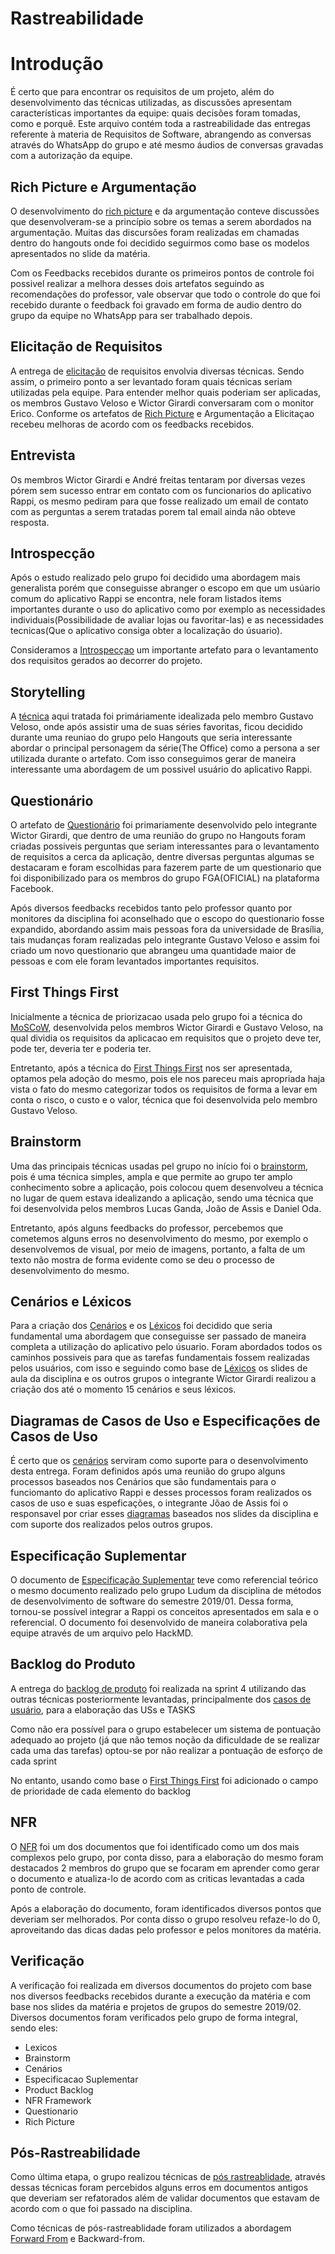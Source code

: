 # Rastreabilidade

# Introdução

É certo que para encontrar os requisitos de um projeto, além do desenvolvimento das técnicas utilizadas, as discussões apresentam características importantes da equipe: quais decisões foram tomadas, como e porquê. Este arquivo contém toda a rastreabilidade das entregas referente à materia de Requisitos de Software, abrangendo as conversas através do WhatsApp do grupo e até mesmo áudios de conversas gravadas com a autorização da equipe.

## Rich Picture e Argumentação

O desenvolvimento do [rich picture](https://requisitos-de-software.github.io/2019.2-Rappi/#/PreRastreabilidade/RichPicture) e da argumentação conteve discussões que desenvolveram-se a princípio sobre os temas a serem abordados na argumentação. Muitas das discursões foram realizadas em chamadas dentro do hangouts onde foi decidido seguirmos como base os modelos apresentados no slide da matéria.

Com os Feedbacks recebidos durante os primeiros pontos de controle foi possivel realizar a melhora desses dois artefatos seguindo as recomendações do professor, vale observar que todo o controle do que foi recebido durante o feedback foi gravado em forma de audio dentro do grupo da equipe no WhatsApp para ser trabalhado depois.

## Elicitação de Requisitos

A entrega de [elicitação](https://requisitos-de-software.github.io/2019.2-Rappi/#/Elicitacao/) de requisitos envolvia diversas técnicas. Sendo assim, o primeiro ponto a ser levantado foram quais técnicas seriam utilizadas pela equipe. Para entender melhor quais poderiam ser aplicadas, os membros Gustavo Veloso e Wictor Girardi conversaram com o monitor Erico.
Conforme os artefatos de [Rich Picture](https://requisitos-de-software.github.io/2019.2-Rappi/#/PreRastreabilidade/RichPicture) e Argumentação a Elicitaçao recebeu melhoras de acordo com os feedbacks recebidos.

## Entrevista

Os membros Wictor Girardi e André freitas tentaram por diversas vezes pórem sem sucesso entrar em contato com os funcionarios do aplicativo Rappi, os mesmo pediram para que fosse realizado um email de contato com as perguntas a serem tratadas porem tal email ainda não obteve resposta.

## Introspecção

Após o estudo realizado pelo grupo foi decidido uma abordagem mais generalista porém que conseguisse abranger o escopo em que um usúario comum do aplicativo Rappi se encontra, nele foram listados items importantes durante o uso do aplicativo como por exemplo as necessidades individuais(Possibilidade de avaliar lojas ou favoritar-las) e as necessidades tecnicas(Que o aplicativo consiga obter a localização do úsuario). 

Consideramos a [Introspecçao](https://requisitos-de-software.github.io/2019.2-Rappi/#/Elicitacao/Introspec%C3%A7%C3%A3o) um importante artefato para o levantamento dos requisitos gerados ao decorrer do projeto.

## Storytelling

A [técnica](https://requisitos-de-software.github.io/2019.2-Rappi/#/Elicitacao/Storytelling) aqui tratada foi primáriamente idealizada pelo membro Gustavo Veloso, onde após assistir uma de suas séries favoritas, ficou decidido durante uma reuniao do grupo pelo Hangouts que seria interessante abordar o principal personagem da série(The Office) como a persona a ser utilizada durante o artefato. Com isso conseguimos gerar de maneira interessante uma abordagem de um possivel usuário do aplicativo Rappi.

## Questionário

O artefato de [Questionário](https://requisitos-de-software.github.io/2019.2-Rappi/#/Elicitacao/questionario) foi primariamente desenvolvido pelo integrante Wictor Girardi, que dentro de uma reunião do grupo no Hangouts foram criadas possiveis perguntas que seriam interessantes para o levantamento de requisitos a cerca da aplicação, dentre diversas perguntas algumas se destacaram e foram escolhidas para fazerem parte de um questionario que foi disponibilizado para os membros do grupo FGA(OFICIAL) na plataforma Facebook.

Após diversos feedbacks recebidos tanto pelo professor quanto por monitores da disciplina foi aconselhado que o escopo do questionario fosse expandido, abordando assim mais pessoas fora da universidade de Brasília, tais mudanças foram realizadas pelo integrante Gustavo Veloso e assim foi criado um novo questionario que abrangeu uma quantidade maior de pessoas e com ele foram levantados importantes requisitos.


## First Things First

Inicialmente a técnica de priorizacao usada pelo grupo foi a técnica do [MoSCoW](https://requisitos-de-software.github.io/2019.2-Rappi/#/Elicitacao/MoSCoW), desenvolvida pelos membros Wictor Girardi e Gustavo Veloso, na qual dividia os requisitos da aplicacao em requisitos que o projeto deve ter, pode ter, deveria ter e poderia ter.

Entretanto, após a técnica do [First Things First](https://requisitos-de-software.github.io/2019.2-Rappi/#/Elicitacao/FirstThingsFirst) nos ser apresentada, optamos pela adoção do mesmo, pois ele nos pareceu mais apropriada haja vista o fato do mesmo categorizar todos os requisitos de forma a levar em conta o risco, o custo e o valor, técnica que foi desenvolvida pelo membro Gustavo Veloso.

## Brainstorm

Uma das principais técnicas usadas pel grupo no início foi o [brainstorm](https://requisitos-de-software.github.io/2019.2-Rappi/#/Elicitacao/Brainstorm), pois é uma técnica simples, ampla e que permite ao grupo ter amplo conhecimento sobre a aplicação, pois colocou quem desenvolveu a técnica no lugar de quem estava idealizando a aplicação, sendo uma técnica que foi desenvolvida pelos membros Lucas Ganda, João de Assis e Daniel Oda.

Entretanto, após alguns feedbacks do professor, percebemos que cometemos alguns erros no desenvolvimento do mesmo, por exemplo o desenvolvemos de visual, por meio de imagens, portanto, a falta de um texto não mostra de forma evidente como se deu o processo de desenvolvimento do mesmo.

## Cenários e Léxicos

Para a criação dos [Cenários](https://requisitos-de-software.github.io/2019.2-Rappi/#/Modelagem/Cenarios) e os [Léxicos](https://requisitos-de-software.github.io/2019.2-Rappi/#/Modelagem/Lexicos) foi decidido que seria fundamental uma abordagem que conseguisse ser passado de maneira completa a utilização do aplicativo pelo úsuario. Foram abordados todos os caminhos possiveis para que as tarefas fundamentais fossem realizadas pelos usuários, com isso e seguindo como base de [Léxicos](https://requisitos-de-software.github.io/2019.2-Rappi/#/Modelagem/Lexicos) os slides de aula da disciplina e os outros grupos o integrante Wictor Girardi realizou a criação dos até o momento 15 cenários e seus léxicos.

## Diagramas de Casos de Uso e Especificações de Casos de Uso

É certo que os [cenários](https://requisitos-de-software.github.io/2019.2-Rappi/#/Modelagem/Cenarios) serviram como suporte para o desenvolvimento desta entrega. Foram definidos após uma reunião do grupo alguns processos baseados nos Cenários que são fundamentais para o funciomanto do aplicativo Rappi e desses processos foram realizados os casos de uso e suas espeficações, o integrante Jõao de Assis foi o responsavel por criar esses [diagramas](https://requisitos-de-software.github.io/2019.2-Rappi/#/Modelagem/UserCases) baseados nos slides da disciplina e com suporte dos realizados pelos outros grupos.

## Especificação Suplementar

O documento de [Especificação Suplementar](https://requisitos-de-software.github.io/2019.2-Rappi/#/Modelagem/EspecificacaoSuplementar) teve como referencial teórico o mesmo documento realizado pelo grupo Ludum da disciplina de métodos de desenvolvimento de software do semestre 2019/01. Dessa forma, tornou-se possível integrar a Rappi os conceitos apresentados em sala e o referencial. O documento foi desenvolvido de maneira colaborativa pela equipe através de um arquivo pelo HackMD.

## Backlog do Produto

A entrega do [backlog de produto](https://requisitos-de-software.github.io/2019.2-Rappi/#/Modelagem/ProductBacklog) foi realizada na sprint 4  utilizando das outras técnicas posteriormente levantadas, principalmente dos [casos de usuário](https://requisitos-de-software.github.io/2019.2-Rappi/#/Modelagem/UserCases), para a elaboração das USs e TASKS

Como não era possível para o grupo estabelecer um sistema de pontuação adequado ao projeto (já que não temos noção da dificuldade de se realizar cada uma das tarefas) optou-se por não realizar a pontuação de esforço de cada sprint

No entanto, usando como base o [First Things First](https://requisitos-de-software.github.io/2019.2-Rappi/#/Elicitacao/FirstThingsFirst) foi adicionado o campo de prioridade de cada elemento do backlog

## NFR

O [NFR](https://requisitos-de-software.github.io/2019.2-Rappi/#/Modelagem/NRF) foi um dos documentos que foi identificado como um dos mais complexos pelo grupo, por conta disso, para a elaboração do mesmo foram destacados 2 membros do grupo que se focaram em aprender como gerar o documento e atualiza-lo de acordo com as criticas levantadas a cada ponto de controle.

Após a elaboração do documento, foram identificados diversos pontos que deveriam ser melhorados. Por conta disso o grupo resolveu refaze-lo do 0, aproveitando das dicas dadas pelo professor e pelos monitores da matéria.

## Verificação

A verificação foi realizada em diversos documentos do projeto com base nos diversos feedbacks recebidos durante a execução da matéria e com base nos slides da matéria e projetos de grupos do semestre 2019/02. Diversos documentos foram verificados pelo grupo de forma integral, sendo eles: 
- Lexicos
- Brainstorm
- Cenários
- Especificacao Suplementar
- Product Backlog
- NFR Framework
- Questionario
- Rich Picture

## Pós-Rastreabilidade

Como última etapa, o grupo realizou técnicas de [pós rastreablidade](https://requisitos-de-software.github.io/2019.2-Rappi/#/PosRastreabilidade/), através dessas técnicas foram percebidos alguns erros em documentos antigos que deveriam ser refatorados além de validar documentos que estavam de acordo com o que foi passado na disciplina.

Como técnicas de pós-rastreablidade foram utilizados a abordagem [Forward From](https://requisitos-de-software.github.io/2019.2-Rappi/#/PosRastreabilidade/Forward-From) e Backward-from.